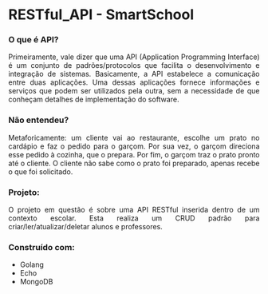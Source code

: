 # RESTful_API - SmartSchool

### O que é API?
<p align="justify"> Primeiramente, vale dizer que uma API (Application Programming Interface) é um conjunto de padrões/protocolos que facilita o desenvolvimento e integração de sistemas. Basicamente, a API
estabelece a comunicação entre duas aplicações. Uma dessas aplicações fornece informações e serviços que podem ser utilizados pela outra, sem a necessidade de que conheçam detalhes de 
implementação do software. </p>

### Não entendeu? 
<p align="justify"> Metaforicamente: um cliente vai ao restaurante, escolhe um prato no cardápio e faz o pedido para o garçom. Por sua vez, o garçom direciona esse pedido à cozinha, 
que o prepara. Por fim, o garçom traz o prato pronto até o cliente. O cliente não sabe como o prato foi preparado, apenas recebe o que foi solicitado. </p>

### Projeto:
<p align="justify">O projeto em questão é sobre uma API RESTful inserida dentro de um contexto escolar. Esta realiza um CRUD padrão para criar/ler/atualizar/deletar alunos e professores. </p>

### Construído com:
* Golang
* Echo
* MongoDB


